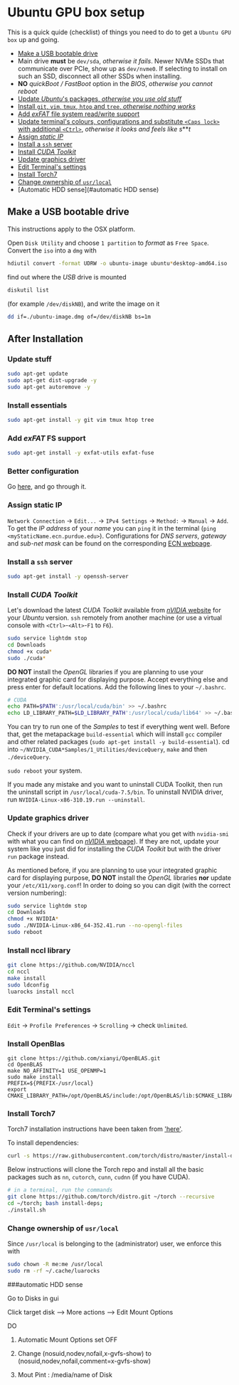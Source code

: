 # Ubuntu GPU box setup

This is a quick quide (checklist) of things you need to do to get a `Ubuntu GPU box` up and going.

 - [Make a USB bootable drive](#make-a-usb-bootable-drive)
 - Main drive **must** be `dev/sda`, *otherwise it fails*. Newer NVMe SSDs that communicate over PCIe, show up as `dev/nvme0`. If selecting to install on such an SSD, disconnect all other SSDs when installing.
 - **NO** *quickBoot / FastBoot* option in the *BIOS*, *otherwise you cannot reboot*
 - [Update *Ubuntu*'s packages, *otherwise you use old stuff*](#update-stuff)
 - [Install `git`, `vim`, `tmux`, `htop` and `tree`, *otherwise nothing works*](#install-essentials)
 - [Add *exFAT* file system read/write support](#add-exfat-fs-support)
 - [Update terminal's colours, configurations and substitute `<Caps lock>` with additional `<Ctrl>`](#better-configuration), *otherwise it looks and feels like s*\*\**t*
 - [Assign *static IP*](#assign-static-ip)
 - [Install a `ssh` server](#install-a-ssh-server)
 - [Install *CUDA Toolkit*](#install-cuda-toolkit)
 - [Update graphics driver](#update-graphics-driver)
 - [Edit Terminal's settings](#edit-terminals-settings)
 - [Install Torch7](#install-torch7)
 - [Change ownership of `usr/local`](#change-ownership-of-usrlocal)
 - [Automatic HDD sense](#automatic HDD sense)
## Make a USB bootable drive

This instructions apply to the OSX platform.

Open `Disk Utility` and choose `1 partition` to *format* as `Free Space`.
Convert the `iso` into a `dmg` with

```bash
hdiutil convert -format UDRW -o ubuntu-image ubuntu*desktop-amd64.iso
```

find out where the *USB* drive is mounted

```bash
diskutil list
```

(for example `/dev/diskNB`), and write the image on it

```bash
dd if=./ubuntu-image.dmg of=/dev/diskNB bs=1m
```

## After Installation

### Update stuff

```bash
sudo apt-get update
sudo apt-get dist-upgrade -y
sudo apt-get autoremove -y
```

### Install essentials

```bash
sudo apt-get install -y git vim tmux htop tree
```

### Add *exFAT* FS support

```bash
sudo apt-get install -y exfat-utils exfat-fuse
```

### Better configuration

Go [here](https://github.com/Atcold/Unix-dot-files), and go through it.

### Assign **static IP**

`Network Connection` -> `Edit...` -> `IPv4 Settings` -> `Method:` -> `Manual` -> `Add`.
To get the *IP address* of your *name* you can `ping` it in the terminal (`ping <myStaticName.ecn.purdue.edu>`).
Configurations for *DNS servers*, *gateway* and *sub-net mask* can be found on the corresponding [ECN webpage](https://engineering.purdue.edu/ECN/Support/KB/Docs/IPSettings).

### Install a `ssh` server

```bash
sudo apt-get install -y openssh-server
```

### Install *CUDA Toolkit*

Let's download the latest *CUDA Toolkit* available from [*nVIDIA* website](https://developer.nvidia.com/cuda-downloads) for your *Ubuntu* version. `ssh` remotely from another machine (or use a virtual console with `<Ctrl>`-`<Alt>`-`F1` to `F6`).

```bash
sudo service lightdm stop
cd Downloads
chmod +x cuda*
sudo ./cuda*
```

**DO NOT** install the *OpenGL* libraries if you are planning to use your integrated graphic card for displaying purpose.
Accept everything else and press enter for default locations.
Add the following lines to your `~/.bashrc`.

```bash
# CUDA
echo PATH=$PATH':/usr/local/cuda/bin' >> ~/.bashrc
echo LD_LIBRARY_PATH=$LD_LIBRARY_PATH':/usr/local/cuda/lib64' >> ~/.bashrc
```

You can try to run one of the *Samples* to test if everything went well. Before that, get the metapackage `build-essential` which will install `gcc` compiler and other related packages (`sudo apt-get install -y build-essential`). cd into `~/NVIDIA_CUDA*Samples/1_Utilities/deviceQuery`, `make` and then `./deviceQuery`.

`sudo reboot` your system.

If you made any mistake and you want to uninstall CUDA Toolkit, then run the uninstall script in `/usr/local/cuda-7.5/bin`. To uninstall NVIDIA driver, run `NVIDIA-Linux-x86-310.19.run --uninstall`.

### Update graphics driver

Check if your drivers are up to date (compare what you get with `nvidia-smi` with what you can find on [*nVIDIA* webpage](http://www.nvidia.com/Download/index.aspx)).
If they are not, update your system like you just did for installing the *CUDA Toolkit* but with the driver `run` package instead.

As mentioned before, if you are planning to use your integrated graphic card for displaying purpose, **DO NOT** install the *OpenGL* libraries **nor** update your `/etc/X11/xorg.conf`! In order to doing so you can digit (with the correct version numbering):

```bash
sudo service lightdm stop
cd Downloads
chmod +x NVIDIA*
sudo ./NVIDIA-Linux-x86_64-352.41.run --no-opengl-files
sudo reboot
```
### Install nccl library

```bash
git clone https://github.com/NVIDIA/nccl
cd nccl
make install
sudo ldconfig
luarocks install nccl
```

### Edit Terminal's settings

`Edit` -> `Profile Preferences` -> `Scrolling` -> check `Unlimited`.

### Install OpenBlas

```
git clone https://github.com/xianyi/OpenBLAS.git
cd OpenBLAS
make NO_AFFINITY=1 USE_OPENMP=1
sudo make install
PREFIX=${PREFIX-/usr/local}
export CMAKE_LIBRARY_PATH=/opt/OpenBLAS/include:/opt/OpenBLAS/lib:$CMAKE_LIBRARY_PATH
```
### Install Torch7

Torch7 installation instructions have been taken from ['here'](https://github.com/torch/distro).

To install dependencies:
```bash
curl -s https://raw.githubusercontent.com/torch/distro/master/install-deps | bash
```
Below instructions will clone the Torch repo and install all the basic packages such as `nn`, `cutorch`, `cunn`, `cudnn` (if you have CUDA).

```bash
# in a terminal, run the commands
git clone https://github.com/torch/distro.git ~/torch --recursive
cd ~/torch; bash install-deps;
./install.sh
```

### Change ownership of `usr/local`

Since `/usr/local` is belonging to the (administrator) user, we enforce this with

```bash
sudo chown -R me:me /usr/local
sudo rm -rf ~/.cache/luarocks
```
###automatic HDD sense

Go to Disks in gui

Click target disk --> More actions --> Edit Mount Options 

DO 

1. Automatic Mount Options set OFF 

2. Change (nosuid,nodev,nofail,x-gvfs-show) to (nosuid,nodev,nofail,comment=x-gvfs-show)

3. Mout Pint : /media/name of Disk
